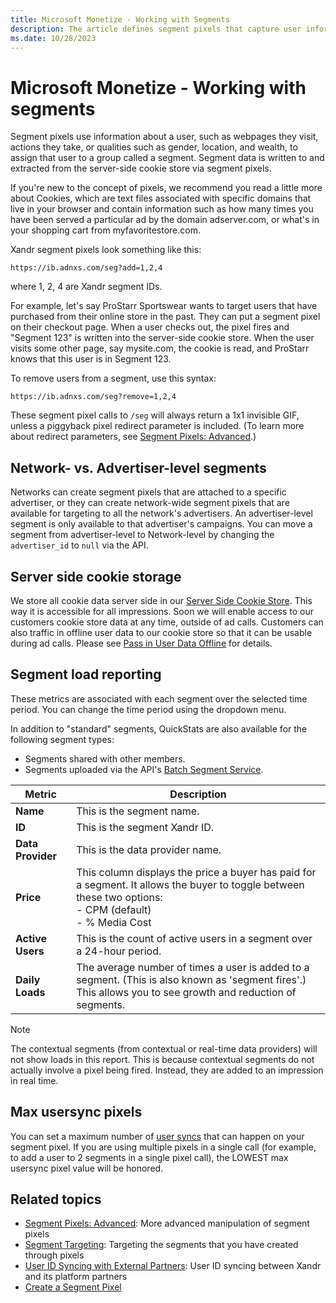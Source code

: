 ```yaml
---
title: Microsoft Monetize - Working with Segments
description: The article defines segment pixels that capture user information (webpages, actions, gender, location) to assign to segments. 
ms.date: 10/28/2023
---
```


# Microsoft Monetize - Working with segments

Segment pixels use information about a user, such as webpages they visit, actions they take, or qualities such as gender, location, and wealth, to assign that user to a group called a segment. Segment data is written to and extracted from the server-side cookie store via segment pixels.

If you're new to the concept of pixels, we recommend you read a little more about Cookies, which are text files associated with specific domains that live in your browser and contain information such
as how many times you have been served a particular ad by the domain adserver.com, or what's in your shopping cart from myfavoritestore.com.

Xandr segment pixels look something like this:

```
https://ib.adnxs.com/seg?add=1,2,4
```

where 1, 2, 4 are Xandr segment IDs.

For example, let's say ProStarr Sportswear wants to target users that have purchased from their online store in the past. They can put a segment pixel on their checkout page. When a user checks out, the pixel fires and "Segment 123" is written into the server-side cookie store. When the user visits some other page, say mysite.com, the cookie is read, and ProStarr knows that this user is in Segment 123.

To remove users from a segment, use this syntax:

```
https://ib.adnxs.com/seg?remove=1,2,4
```

These segment pixel calls to `/seg` will always return a 1x1 invisible GIF, unless a piggyback pixel redirect parameter is
included. (To learn more about redirect parameters, see [Segment Pixels: Advanced](segment-pixels-advanced.md).)

## Network- vs. Advertiser-level segments

Networks can create segment pixels that are attached to a specific advertiser, or they can create network-wide
segment pixels that are available for targeting to all the network's advertisers. An advertiser-level segment is only available to that advertiser's campaigns. You can move a segment from advertiser-level to Network-level by changing the `advertiser_id` to `null` via the API.

## Server side cookie storage

We store all cookie data server side in our [Server Side Cookie Store](server-side-cookie-store.md). This way it is accessible for all impressions. Soon we will enable access to our customers cookie store data at any time, outside of
ad calls. Customers can also traffic in offline user data to our cookie store so that it can be usable during ad calls. Please see [Pass in User Data Offline](pass-in-user-data-offline.md) for details.

## Segment load reporting

These metrics are associated with each segment over the selected time period. You can change the time period using the dropdown menu.

In addition to "standard" segments, QuickStats are also available for the following segment types:

- Segments shared with other members.
- Segments uploaded via the API's [Batch Segment Service](../digital-platform-api/batch-segment-service.md).

| Metric | Description |
|---|---|
| **Name** | This is the segment name. |
| **ID** | This is the segment Xandr ID. |
| **Data Provider** | This is the data provider name. |
| **Price** | This column displays the price a buyer has paid for a segment. It allows the buyer to toggle between these two options:<br> - CPM (default)<br> - % Media Cost |
| **Active Users** | This is the count of active users in a segment over a 24-hour period. |
| **Daily Loads** | The average number of times a user is added to a segment. (This is also known as 'segment fires'.)<br>This allows you to see growth and reduction of segments. |

> [!NOTE]
> The contextual segments (from contextual or real-time data providers) will not show loads in this report. This is because contextual segments do not actually involve a pixel being fired. Instead, they are added to an impression in real time.

## Max usersync pixels

You can set a maximum number of [user syncs](user-id-syncing-with-external-partners.md) that can happen on your segment pixel. If you are using multiple pixels in a single call (for example, to add a user to 2 segments in a single pixel call), the LOWEST max usersync pixel value will be honored.

## Related topics

- [Segment Pixels: Advanced](segment-pixels-advanced.md): More advanced manipulation of segment pixels
- [Segment Targeting](segment-targeting.md): Targeting the segments that you have created through pixels
- [User ID Syncing with External Partners](user-id-syncing-with-external-partners.md): User ID syncing between
  Xandr and its platform partners
- [Create a Segment Pixel](create-a-segment-pixel.md)
